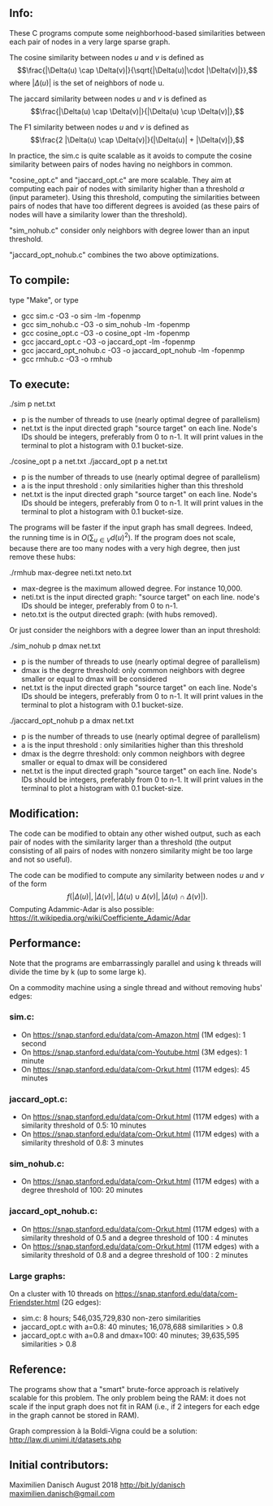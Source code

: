 ## Info:

These C programs compute some neighborhood-based similarities between each pair of nodes in a very large sparse graph.

The cosine similarity between nodes $u$ and $v$ is defined as 
$$\frac{|\Delta(u) \cap \Delta(v)|}{\sqrt{|\Delta(u)|\cdot |\Delta(v)|}},$$ 
where $|\Delta(u)|$ is the set of neighbors of node u.

The jaccard similarity between nodes $u$ and $v$ is defined as 
$$\frac{|\Delta(u) \cap \Delta(v)|}{|\Delta(u) \cup \Delta(v)|},$$

The F1 similarity between nodes $u$ and $v$ is defined as 
$$\frac{2 |\Delta(u) \cap \Delta(v)|}{|\Delta(u)| + |\Delta(v)|},$$

In practice, the sim.c is quite scalable as it avoids to compute the cosine similarity between pairs of nodes having no neighbors in common.

"cosine_opt.c" and "jaccard_opt.c" are more scalable. They aim at computing each pair of nodes with similarity higher than a threshold $\alpha$ (input parameter). Using this threshold, computing the similarities between pairs of nodes that have too different degrees is avoided (as these pairs of nodes will have a similarity lower than the threshold).

"sim_nohub.c" consider only neighbors with degree lower than an input threshold. 

"jaccard_opt_nohub.c" combines the two above optimizations.

## To compile:

type "Make", or type
- gcc sim.c -O3 -o sim -lm -fopenmp
- gcc sim_nohub.c -O3 -o sim_nohub -lm -fopenmp
- gcc cosine_opt.c -O3 -o cosine_opt -lm -fopenmp
- gcc jaccard_opt.c -O3 -o jaccard_opt -lm -fopenmp
- gcc jaccard_opt_nohub.c -O3 -o jaccard_opt_nohub -lm -fopenmp
- gcc rmhub.c -O3 -o rmhub

## To execute:

./sim p net.txt
- p is the number of threads to use (nearly optimal degree of parallelism)
- net.txt is the input directed graph "source target" on each line. Node's IDs should be integers, preferably from 0 to n-1. 
It will print values in the terminal to plot a histogram with 0.1 bucket-size.

./cosine_opt p a net.txt 
./jaccard_opt p a net.txt
- p is the number of threads to use (nearly optimal degree of parallelism)
- a is the input threshold : only similarities higher than this threshold
- net.txt is the input directed graph "source target" on each line. Node's IDs should be integers, preferably from 0 to n-1. 
It will print values in the terminal to plot a histogram with 0.1 bucket-size.

The programs will be faster if the input graph has small degrees. Indeed, the running time is in $O(\sum_{u\in V} d(u)^2)$. If the program does not scale, because there are too many nodes with a very high degree, then just remove these hubs:

./rmhub max-degree neti.txt neto.txt
- max-degree is the maximum allowed degree. For instance 10,000.
- neti.txt is the input directed graph: "source target" on each line. node's IDs should be integer, preferably from 0 to n-1.
- neto.txt is the output directed graph: (with hubs removed).

Or just consider the neighbors with a degree lower than an input threshold:

./sim_nohub p dmax net.txt
- p is the number of threads to use (nearly optimal degree of parallelism)
- dmax is the degrre threshold: only common neighbors with degree smaller or equal to dmax will be considered
- net.txt is the input directed graph "source target" on each line. Node's IDs should be integers, preferably from 0 to n-1. 
It will print values in the terminal to plot a histogram with 0.1 bucket-size.

./jaccard_opt_nohub p a dmax net.txt
- p is the number of threads to use (nearly optimal degree of parallelism)
- a is the input threshold : only similarities higher than this threshold
- dmax is the degrre threshold: only common neighbors with degree smaller or equal to dmax will be considered
- net.txt is the input directed graph "source target" on each line. Node's IDs should be integers, preferably from 0 to n-1. 
It will print values in the terminal to plot a histogram with 0.1 bucket-size.


## Modification:

The code can be modified to obtain any other wished output, such as each pair of nodes with the similarity larger than a threshold (the output consisting of all pairs of nodes with nonzero similarity might be too large and not so useful).

The code can be modified to compute any similarity between nodes $u$ and $v$ of the form 
$$f(|\Delta(u)|,|\Delta(v)|, |\Delta(u)\cup \Delta(v)|, |\Delta(u)\cap \Delta(v)|).$$ 
Computing Adammic-Adar is also possible: https://it.wikipedia.org/wiki/Coefficiente_Adamic/Adar

## Performance:

Note that the programs are embarrassingly parallel and using k threads will divide the time by k (up to some large k).

On a commodity machine using a single thread and without removing hubs' edges:

### sim.c:
- On https://snap.stanford.edu/data/com-Amazon.html (1M edges): 1 second
- On https://snap.stanford.edu/data/com-Youtube.html (3M edges): 1 minute
- On https://snap.stanford.edu/data/com-Orkut.html (117M edges): 45 minutes

### jaccard_opt.c:
- On https://snap.stanford.edu/data/com-Orkut.html (117M edges) with a similarity threshold of 0.5: 10 minutes
- On https://snap.stanford.edu/data/com-Orkut.html (117M edges) with a similarity threshold of 0.8: 3 minutes

### sim_nohub.c:
- On https://snap.stanford.edu/data/com-Orkut.html (117M edges) with a degree threshold of 100: 20 minutes

### jaccard_opt_nohub.c:
- On https://snap.stanford.edu/data/com-Orkut.html (117M edges) with a similarity threshold of 0.5 and a degree threshold of 100 : 4 minutes
- On https://snap.stanford.edu/data/com-Orkut.html (117M edges) with a similarity threshold of 0.8 and a degree threshold of 100 : 2 minutes

### Large graphs:
On a cluster with 10 threads on https://snap.stanford.edu/data/com-Friendster.html (2G edges):

- sim.c: 8 hours; 546,035,729,830 non-zero similarities
- jaccard_opt.c with a=0.8: 40 minutes; 16,078,688 similarities > 0.8
- jaccard_opt.c with a=0.8 and dmax=100: 40 minutes; 39,635,595 similarities > 0.8




## Reference:

The programs show that a "smart" brute-force approach is relatively scalable for this problem. The only problem being the RAM: it does not scale if the input graph does not fit in RAM (i.e., if 2 integers for each edge in the graph cannot be stored in RAM).
 
Graph compression à la Boldi-Vigna could be a solution: http://law.di.unimi.it/datasets.php

## Initial contributors:

Maximilien Danisch 
August 2018 
http://bit.ly/danisch 
maximilien.danisch@gmail.com
